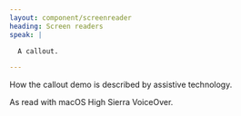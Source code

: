 ```yaml
---
layout: component/screenreader
heading: Screen readers
speak: |

  A callout.

---
```



How the callout demo is described by assistive technology.

As read with macOS High Sierra VoiceOver.
